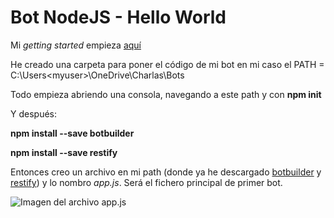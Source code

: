 # Bot NodeJS - Hello World 

Mi *getting started* empieza [aquí](https://docs.botframework.com/en-us/node/builder/overview/)

He creado una carpeta para poner el código de mi bot en mi caso el PATH =  C:\Users\<myuser>\OneDrive\Charlas\Bots

Todo empieza abriendo una consola, navegando a este path y con **npm init**

Y después:

**npm install --save botbuilder**

**npm install --save restify**

Entonces creo un archivo en mi path (donde ya he descargado [botbuilder](https://www.npmjs.com/package/botbuilder) y [restify](http://restify.com/)) y lo nombro *app.js*. Será el fichero principal de primer bot.

![Imagen del archivo app.js](/images/yaktocat.png)